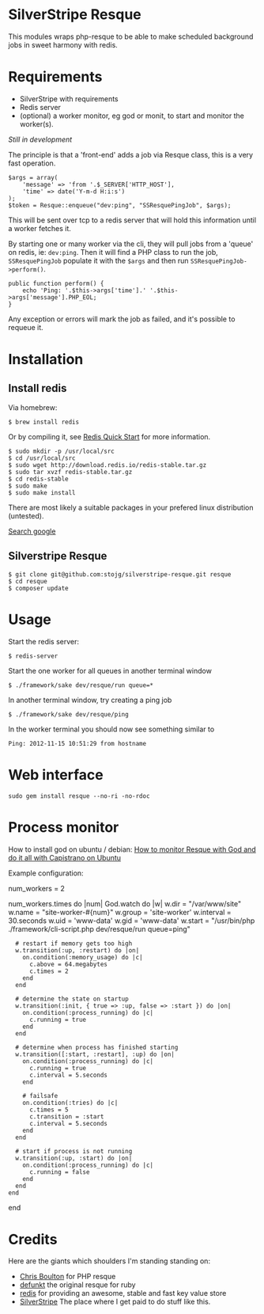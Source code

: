 # SilverStripe Resque

This modules wraps php-resque to be able to make scheduled background jobs in sweet harmony with redis.

# Requirements

- SilverStripe with requirements
- Redis server
- (optional) a worker monitor, eg god or monit, to start and monitor the worker(s).

_Still in development_

The principle is that a 'front-end' adds a job via Resque class, this is a very fast operation.


	$args = array(
		'message' => 'from '.$_SERVER['HTTP_HOST'],
		'time' => date('Y-m-d H:i:s')
	);
	$token = Resque::enqueue("dev:ping", "SSResquePingJob", $args);

This will be sent over tcp to a redis server that will hold this information until a worker fetches it.

By starting one or many worker via the cli, they will pull jobs from a 'queue' on redis, ie: `dev:ping`. 
Then it will find a PHP class to run the job, `SSResquePingJob` populate it with the `$args` and then 
run `SSResquePingJob->perform()`.

	public function perform() {
		echo 'Ping: '.$this->args['time'].' '.$this->args['message'].PHP_EOL;
	}

Any exception or errors will mark the job as failed, and it's possible to requeue it.

# Installation

## Install redis

Via homebrew:

	$ brew install redis
	
Or by compiling it, see [Redis Quick Start](http://redis.io/topics/quickstart) for more information.

	$ sudo mkdir -p /usr/local/src
	$ cd /usr/local/src
	$ sudo wget http://download.redis.io/redis-stable.tar.gz
	$ sudo tar xvzf redis-stable.tar.gz
	$ cd redis-stable
	$ sudo make
	$ sudo make install
	
There are most likely a suitable packages in your prefered linux distribution (untested).

[Search google](https://www.google.co.nz/search?q=install+redis+apt+yum)

## Silverstripe Resque

	$ git clone git@github.com:stojg/silverstripe-resque.git resque
	$ cd resque
	$ composer update

# Usage

Start the redis server:

	$ redis-server
	
Start the one worker for all queues in another terminal window

	$ ./framework/sake dev/resque/run queue=*

In another terminal window, try creating a ping job

	$ ./framework/sake dev/resque/ping

In the worker terminal you should now see something similar to

	Ping: 2012-11-15 10:51:29 from hostname

# Web interface

	sudo gem install resque --no-ri -no-rdoc

# Process monitor

How to install god on ubuntu / debian: [How to monitor Resque with God and do it all with Capistrano on Ubuntu](https://gist.github.com/1275333)

Example configuration:

  num_workers = 2

  num_workers.times do |num|
    God.watch do |w|
      w.dir      = "/var/www/site"
      w.name     = "site-worker-#{num}"
      w.group    = 'site-worker'
      w.interval = 30.seconds
      w.uid = 'www-data'
      w.gid = 'www-data'
      w.start = "/usr/bin/php ./framework/cli-script.php dev/resque/run queue=ping"

      # restart if memory gets too high
      w.transition(:up, :restart) do |on|
        on.condition(:memory_usage) do |c|
          c.above = 64.megabytes
          c.times = 2
        end
      end

      # determine the state on startup
      w.transition(:init, { true => :up, false => :start }) do |on|
        on.condition(:process_running) do |c|
          c.running = true
        end
      end

      # determine when process has finished starting
      w.transition([:start, :restart], :up) do |on|
        on.condition(:process_running) do |c|
          c.running = true
          c.interval = 5.seconds
        end

        # failsafe
        on.condition(:tries) do |c|
          c.times = 5
          c.transition = :start
          c.interval = 5.seconds
        end
      end

      # start if process is not running
      w.transition(:up, :start) do |on|
        on.condition(:process_running) do |c|
          c.running = false
        end
      end
    end
  end

# Credits

Here are the giants which shoulders I'm standing standing on:

- [Chris Boulton](https://github.com/chrisboulton/php-resque) for PHP resque
- [defunkt](https://github.com/defunkt/resque/) the original resque for ruby
- [redis](http://redis.io/) for providing an awesome, stable and fast key value store
- [SilverStripe](http://www.silverstripe.org/) The place where I get paid to do stuff like this.